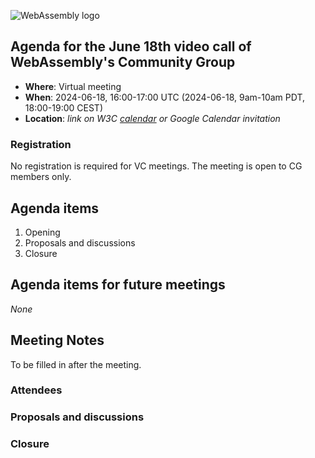 ![WebAssembly logo](/images/WebAssembly.png)

## Agenda for the June 18th video call of WebAssembly's Community Group

- **Where**: Virtual meeting
- **When**: 2024-06-18, 16:00-17:00 UTC (2024-06-18, 9am-10am PDT, 18:00-19:00 CEST)
- **Location**: *link on W3C [calendar](https://www.w3.org/groups/cg/webassembly/calendar/) or Google Calendar invitation*

### Registration

No registration is required for VC meetings. The meeting is open to CG members only.

## Agenda items

1. Opening
1. Proposals and discussions
1. Closure

## Agenda items for future meetings

*None*

## Meeting Notes

To be filled in after the meeting.

### Attendees

### Proposals and discussions

### Closure
